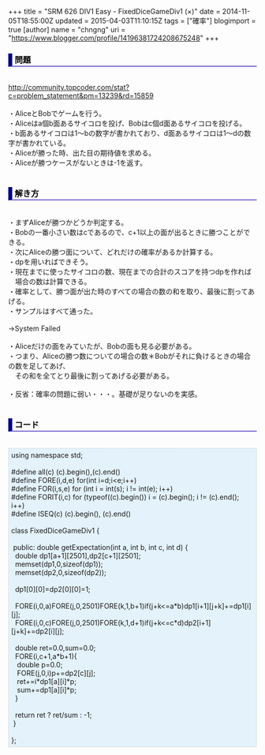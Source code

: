 +++
title = "SRM 626 DIV1 Easy - FixedDiceGameDiv1 (×)"
date = 2014-11-05T18:55:00Z
updated = 2015-04-03T11:10:15Z
tags = ["確率"]
blogimport = true 
[author]
	name = "chngng"
	uri = "https://www.blogger.com/profile/14196381724208675248"
+++

<div dir="ltr" style="text-align: left;" trbidi="on"><h3 style="border-bottom: 2px solid slateblue; border-left: 8px solid navy; color: black; padding: 0px 0px 1px 5px;">問題 </h3><br /><a href="http://community.topcoder.com/stat?c=problem_statement&amp;pm=13239&amp;rd=15859" target="_blank">http://community.topcoder.com/stat?c=problem_statement&amp;pm=13239&amp;rd=15859</a><br /><br />・AliceとBobでゲームを行う。<br />・Aliceはa個b面あるサイコロを投げ、Bobはc個d面あるサイコロを投げる。<br />・b面あるサイコロは1～bの数字が書かれており、d面あるサイコロは1～dの数字が書かれている。<br />・Aliceが勝った時、出た目の期待値を求める。<br />・Aliceが勝つケースがないときは-1を返す。<br /><br /><h3 style="border-bottom: 2px solid slateblue; border-left: 8px solid navy; color: black; padding: 0px 0px 1px 5px;">解き方 </h3><br />・まずAliceが勝つかどうか判定する。<br />・Bobの一番小さい数はcであるので、c+1以上の面が出るときに勝つことができる。<br />・次にAliceの勝つ面について、どれだけの確率があるか計算する。<br />・dpを用いればできそう。<br />・現在までに使ったサイコロの数、現在までの合計のスコアを持つdpを作れば<br />　場合の数は計算できる。<br />・確率として、勝つ面が出た時のすべての場合の数の和を取り、最後に割ってあげる。<br />・サンプルはすべて通った。<br /><br />→System Failed<br /><br />・Aliceだけの面をみていたが、Bobの面も見る必要がある。<br />・つまり、Aliceの勝つ数についての場合の数＊Bobがそれに負けるときの場合の数を足してあげ、<br />　その和を全てとり最後に割ってあげる必要がある。<br /><br />・反省：確率の問題に弱い・・・。基礎が足りないのを実感。<br /><br /><h3 style="border-bottom: 2px solid slateblue; border-left: 8px solid navy; color: black; padding: 0px 0px 1px 5px;">コード </h3><br /><div style="background-color: #e3f2fb; border: 1px dotted #CCCCCC; padding: 5px;">using namespace std;<br /><br />#define all(c) (c).begin(),(c).end()<br />#define FORE(i,d,e) for(int i=d;i&lt;e;i++)<br />#define FOR(i,s,e) for (int i = int(s); i != int(e); i++)<br />#define FORIT(i,c) for (typeof((c).begin()) i = (c).begin(); i != (c).end(); i++)<br />#define ISEQ(c) (c).begin(), (c).end()<br /><br />class FixedDiceGameDiv1 {<br /><br /><span class="Apple-tab-span" style="white-space: pre;"> </span>public: double getExpectation(int a, int b, int c, int d) {<br /><span class="Apple-tab-span" style="white-space: pre;">  </span>double dp1[a+1][2501],dp2[c+1][2501];<br /><span class="Apple-tab-span" style="white-space: pre;">  </span>memset(dp1,0,sizeof(dp1));<br /><span class="Apple-tab-span" style="white-space: pre;">  </span>memset(dp2,0,sizeof(dp2));<br /><br /><span class="Apple-tab-span" style="white-space: pre;">  </span>dp1[0][0]=dp2[0][0]=1;<br /><br /><span class="Apple-tab-span" style="white-space: pre;">  </span>FORE(i,0,a)FORE(j,0,2501)FORE(k,1,b+1)if(j+k&lt;=a*b)dp1[i+1][j+k]+=dp1[i][j];<br /><span class="Apple-tab-span" style="white-space: pre;">  </span>FORE(i,0,c)FORE(j,0,2501)FORE(k,1,d+1)if(j+k&lt;=c*d)dp2[i+1][j+k]+=dp2[i][j];<br /><br /><span class="Apple-tab-span" style="white-space: pre;">  </span>double ret=0.0,sum=0.0;<br /><span class="Apple-tab-span" style="white-space: pre;">  </span>FORE(i,c+1,a*b+1){<br /><span class="Apple-tab-span" style="white-space: pre;">   </span>double p=0.0;<br /><span class="Apple-tab-span" style="white-space: pre;">   </span>FORE(j,0,i)p+=dp2[c][j];<br /><span class="Apple-tab-span" style="white-space: pre;">   </span>ret+=i*dp1[a][i]*p;<br /><span class="Apple-tab-span" style="white-space: pre;">   </span>sum+=dp1[a][i]*p;<br /><span class="Apple-tab-span" style="white-space: pre;">  </span>}<br /><br /><span class="Apple-tab-span" style="white-space: pre;">  </span>return ret ? ret/sum : -1;<br /><span class="Apple-tab-span" style="white-space: pre;"> </span>}<br /><br />};</div></div>
